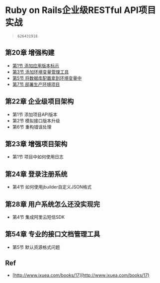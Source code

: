 # Ruby on Rails企业级RESTful API项目实战

> `626431918`

## 第20章 增强构建

* [第1节 添加应用版本标示](./20-01/)
* [第3节 添加环境变量管理工具](./20-03/)
* [第5节 将数据库配置拿到环境变量中](./20-05/)
* [第7节 部署生产环境项目](./20-07/)

## 第22章 企业级项目架构

* 第1节 添加项目API版本
* 第2节 模拟接口版本升级
* 第6节 重构错误处理

## 第23章 增强项目架构

* 第1节 项目中如何使用日志

## 第24章 登录注册系统

* 第4节 如何使用jbuilder自定义JSON格式

## 第28章 用户系统怎么还没实现完

* 第4节 集成阿里云短信SDK

## 第54章 专业的接口文档管理工具

* 第5节 默认资源格式问题

## Ref

* [http://www.ixuea.com/books/17](http://www.ixuea.com/books/17)
